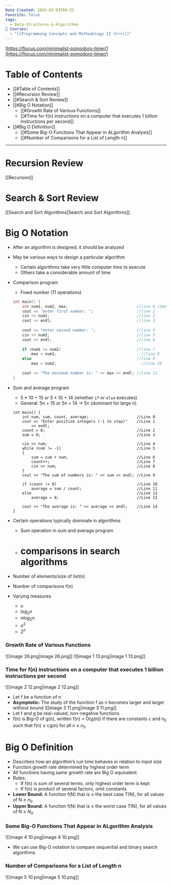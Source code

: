 ```yaml
---
Date Created: 2025-02-03T09:33
Favorite: false
tags:
  - Data-Structures-&-Algorithms
📕 Courses:
  - "[[Programming Concepts and Methodology II (C++)]]"
---
```

[https://flocus.com/minimalist-pomodoro-timer/](https://flocus.com/minimalist-pomodoro-timer/)
# Table of Contents
- [[#Table of Contents]]
- [[#Recursion Review]]
- [[#Search & Sort Review]]
- [[#Big O Notation]]
    - [[#Growth Rate of Various Functions]]
    - [[#Time for f(n) instructions on a computer that executes 1 billion instructions per second]]
- [[#Big O Definition]]
    - [[#Some Big-O Functions That Appear in ALgorithm Analysis]]
    - [[#Number of Comparisons for a List of Length n]]
---
# Recursion Review
[[Recursion]]
# Search & Sort Review
[[Search and Sort Algorithms|Search and Sort Algorithms]]
# Big O Notation
- After an algorithm is designed, it should be analyzed
- May be various ways to design a particular algorithm
    - Certain algorithms take very little computer time to execute
    - Others take a considerable amount of time
- Comparison program
    
    - Fixed number (11 operations)
    
    ```C++
    int main() {
    	int num1, num2, max;                              //line 0 (don't count definition)
    	cout << "enter first number: ";                   //line 1
    	cin >> num1;                                      //line 2
    	cout << endl;                                     //line 3
    	
    	cout << "enter second number: ";                  //line 4
    	cin >> num2;                                      //line 5
    	cout << endl;                                     //line 6
    	
    	if (num1 >= num2)                                 //line 7
    		max = num1;                                     //line 8
    	else                                              //line 9
    		max = num2;                                     //line 10
    		
    	cout << "The maximum number is: " << max << endl; //line 11
    }
    ```
    
- Sum and average program
    
    - 5 * 10 + 15 or 5 * 10 + 14 (whether `if` or `else` executes)
    - General: 5n + 15 or 5n + 14 → 5n (dominant for large n)
    
    ```undefined
    int main() {
        int num, sum, count, average;                     //Line 0
        cout << "Enter positive integers (-1 to stop)"    //Line 1
            << endl;
        count = 0;                                        //Line 2
        sum = 0;                                          //Line 3
    
        cin >> num;                                       //Line 4
        while (num != -1)                                 //Line 5
        {
            sum = sum + num;                              //Line 6
            count++;                                      //Line 7
            cin >> num;                                   //Line 8
        }
        cout << "The sum of numbers is: " << sum << endl; //Line 9
    
        if (count != 0)                                   //Line 10
            average = sum / count;                        //Line 11
        else                                              //Line 12
            average = 0;                                  //Line 13
    
        cout << "The average is: " << average << endl;    //Line 14
    }
    ```
    
- Certain operations typically dominate in algorithms
    - Sum operation in sum and average program
    - # comparisons in search algorithms
- Number of elements/size of list(n)
- Number of comparisons f(n)
- Varying measures
    - $n$
    - $log_2n$
    - $nlog_2n$
    - $n^2$
    - $2^n$
### Growth Rate of Various Functions
![[image 26.png|image 26.png]]
![[image 1 13.png|image 1 13.png]]
### Time for f(n) instructions on a computer that executes 1 billion instructions per second
![[image 2 12.png|image 2 12.png]]
- Let f be a function of n
- **Asymptotic:** The study of the function f as n becomes larger and larger without bound
![[image 3 11.png|image 3 11.png]]
- Let f and g be real-valued, non-negative functions
- f(n) is Big-O of g(n), written f(n) = O(g(n)) if there are constants c and $n_0$ such that f(n) ≤ cg(n) for all n ≥ $n_0$
  
# Big O Definition
- Describes how an algorithm’s run time behaves in relation to input size
- Function growth rate determined by highest order term
- All functions having same growth rate are Big O equivalent
- Rules:
    - If f(n) is sum of several terms, only highest order term is kept
    - If f(n) is product of several factors, omit constants
- **Lower Bound:** A function f(N) that is ≤ the best case T(N), for all values of N ≥ $n_0$
- **Upper Bound:** A function f(N) that is ≤ the worst case T(N), for all values of N ≥ $N_0$
### Some Big-O Functions That Appear in ALgorithm Analysis
![[image 4 10.png|image 4 10.png]]
- We can use Big-O notation to compare sequential and binary search algorithms
### Number of Comparisons for a List of Length _n_
![[image 5 10.png|image 5 10.png]]